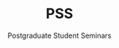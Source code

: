 ---
# A Recent Blog Posts section created with the Pages widget.
# This section displays recent blog posts from `content/post/`.

widget : slider  # See https://sourcethemes.com/academic/docs/page-builder/
headless : false  # This file represents a page section.
weight : 80  # Order that this section will appear.

title : "PSS"
subtitle : "Postgraduate Student Seminars"


# ... Put Your Section Options Here (section position etc.) ...

# Slide interval.
# Use `false` to disable animation or enter a time in ms, e.g. `5000` (5s).
interval: false

# Minimum slide height.
# Specify a height to ensure a consistent height for each slide.
height: 400px


item:

  - title: "Postgraduate Student Seminars"
    content: 'Cycle through to see the recent talk titles or click below to see a list of all from this year.'
    align: left
    overlay_color: '#00bbff'
    cta_label: PSS talks
    cta_url: 'pss/'
    cta_icon_pack: fas
    cta_icon: graduation-cap

  - title: "Inverse Problems, Krylov Methods, and Dog Pictures"
    content: 'Seb Scott 18/02/2021'
    align: left
    overlay_color: '#00bbff'
    cta_label: Abstract
    cta_url: 'pss/sebscott/'
    cta_icon_pack: fas
    cta_icon: graduation-cap

  - title: "An overview of moving mesh methods"
    content: 'Simone Appella, 12/02/2021'
    align: left
    overlay_color: '#00bbff'
    cta_label: Abstract
    cta_url: 'pss/simone/'
    cta_icon_pack: fas
    cta_icon: graduation-cap

  - title: "TBC"
    content: 'Allen Hart 04/03/2021'
    align: left
    overlay_color: '#00bbff'
    cta_label: Abstract
    cta_url: 'pss/allen/'
    cta_icon_pack: fas
    cta_icon: graduation-cap


---